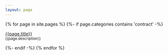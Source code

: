 ```yaml
---
layout: page
---
```


{% for page in site.pages %}
{%- if page.categories contains 'contract' -%}

<div>

<a href="{{page.url}}">{{page.title}}</a>
<br>
<small> {{page.description}}</small>
</div>

{%- endif -%}
{% endfor %}
